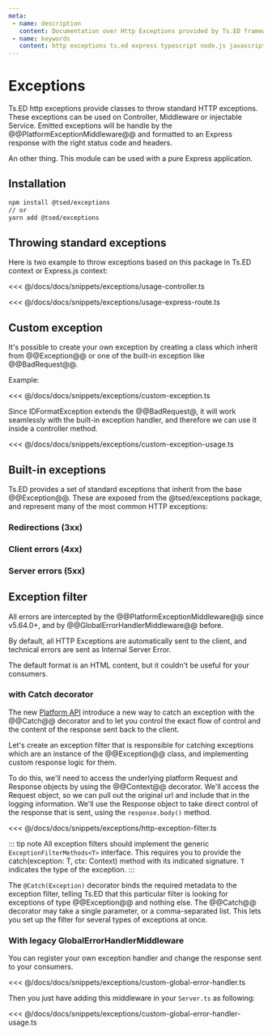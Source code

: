 ```yaml
---
meta:
 - name: description
   content: Documentation over Http Exceptions provided by Ts.ED framework. Use class to throw a standard Http error.
 - name: keywords
   content: http exceptions ts.ed express typescript node.js javascript decorators jsonschema class models
---
```

# Exceptions

Ts.ED http exceptions provide classes to throw standard HTTP exceptions. These exceptions can be used on Controller, Middleware or injectable Service.
Emitted exceptions will be handle by the @@PlatformExceptionMiddleware@@ and formatted to an Express response with the right status code and headers.

An other thing. This module can be used with a pure Express application.

## Installation

```bash
npm install @tsed/exceptions
// or
yarn add @tsed/exceptions
```

## Throwing standard exceptions

Here is two example to throw exceptions based on this package in Ts.ED context or Express.js context:

<Tabs class="-code">
  <Tab label="Ts.ED">
  
<<< @/docs/docs/snippets/exceptions/usage-controller.ts

  </Tab>
  <Tab label="Express.js">
  
<<< @/docs/docs/snippets/exceptions/usage-express-route.ts

  </Tab>
</Tabs> 

## Custom exception

It's possible to create your own exception by creating a class which inherit from @@Exception@@ or one of the built-in exception like @@BadRequest@@.

Example:

<<< @/docs/docs/snippets/exceptions/custom-exception.ts

Since IDFormatException extends the @@BadRequest@, it will work seamlessly with the built-in exception handler, and therefore we can use it inside a controller method.

<<< @/docs/docs/snippets/exceptions/custom-exception-usage.ts

## Built-in exceptions

Ts.ED provides a set of standard exceptions that inherit from the base @@Exception@@. 
These are exposed from the @tsed/exceptions package, and represent many of the most common HTTP exceptions:

### Redirections (3xx)

<ApiList query="module == '@tsed/exceptions' && symbolType === 'class' && path.indexOf('redirections') > -1" />

### Client errors (4xx)

<ApiList query="module == '@tsed/exceptions' && symbolType === 'class' && path.indexOf('clientErrors') > -1" />

### Server errors (5xx)

<ApiList query="module == '@tsed/exceptions' && symbolType === 'class' && path.indexOf('serverErrors') > -1" />

## Exception filter

All errors are intercepted by the @@PlatformExceptionMiddleware@@ since v5.64.0+, and by @@GlobalErrorHandlerMiddleware@@ before.

By default, all HTTP Exceptions are automatically sent to the client, and technical errors are
sent as Internal Server Error.

The default format is an HTML content, but it couldn't be useful for your consumers. 

### with Catch decorator <Badge text="v5.64.0+" />

The new [Platform API](/docs/platform-api.md) introduce a new way to catch an exception with the @@Catch@@ decorator and 
to let you control the exact flow of control and the content of the response sent back to the client.

Let's create an exception filter that is responsible for catching exceptions which are an instance of the @@Exception@@ class, 
and implementing custom response logic for them. 

To do this, we'll need to access the underlying platform Request and Response objects by using the @@Context@@ decorator. 
We'll access the Request object, so we can pull out the original url and include that in the logging information.
We'll use the Response object to take direct control of the response that is sent, using the `response.body()` method.


<<< @/docs/docs/snippets/exceptions/http-exception-filter.ts

::: tip note
All exception filters should implement the generic `ExceptionFilterMethods<T>` interface. This requires you to provide the catch(exception: T, ctx: Context) method with its indicated signature. `T` indicates the type of the exception.
:::

The `@Catch(Exception)` decorator binds the required metadata to the exception filter, telling Ts.ED that this particular filter is looking for exceptions of type @@Exception@@ and nothing else. 
The @@Catch@@ decorator may take a single parameter, or a comma-separated list. This lets you set up the filter for several types of exceptions at once.

### With legacy GlobalErrorHandlerMiddleware <Badge type="warning" text="deprecated" />

You can register your own exception handler and change the response sent to your consumers.

<<< @/docs/docs/snippets/exceptions/custom-global-error-handler.ts

Then you just have adding this middleware in your `Server.ts` as following:

<<< @/docs/docs/snippets/exceptions/custom-global-error-handler-usage.ts
